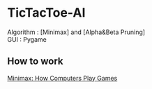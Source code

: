 # TicTacToe-AI

Algorithm : [Minimax] and [Alpha&Beta Pruning]  
GUI : Pygame

## How to work
[Minimax: How Computers Play Games](https://youtu.be/SLgZhpDsrfc)
